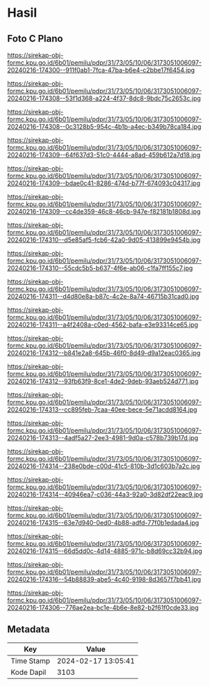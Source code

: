 # Hasil

## Foto C Plano

https://sirekap-obj-formc.kpu.go.id/6b01/pemilu/pdpr/31/73/05/10/06/3173051006097-20240216-174300--911f0ab1-7fca-47ba-b6e4-c2bbe17f6454.jpg

https://sirekap-obj-formc.kpu.go.id/6b01/pemilu/pdpr/31/73/05/10/06/3173051006097-20240216-174308--53f1d368-a224-4f37-8dc8-9bdc75c2653c.jpg

https://sirekap-obj-formc.kpu.go.id/6b01/pemilu/pdpr/31/73/05/10/06/3173051006097-20240216-174308--0c3128b5-954c-4b1b-a4ec-b349b78ca184.jpg

https://sirekap-obj-formc.kpu.go.id/6b01/pemilu/pdpr/31/73/05/10/06/3173051006097-20240216-174309--64f637d3-51c0-4444-a8ad-459b612a7d18.jpg

https://sirekap-obj-formc.kpu.go.id/6b01/pemilu/pdpr/31/73/05/10/06/3173051006097-20240216-174309--bdae0c41-8286-474d-b77f-674093c04317.jpg

https://sirekap-obj-formc.kpu.go.id/6b01/pemilu/pdpr/31/73/05/10/06/3173051006097-20240216-174309--cc4de359-46c8-46cb-947e-f82181b1808d.jpg

https://sirekap-obj-formc.kpu.go.id/6b01/pemilu/pdpr/31/73/05/10/06/3173051006097-20240216-174310--d5e85af5-fcb6-42a0-9d05-413899e9454b.jpg

https://sirekap-obj-formc.kpu.go.id/6b01/pemilu/pdpr/31/73/05/10/06/3173051006097-20240216-174310--55cdc5b5-b637-4f6e-ab06-c1fa7ff155c7.jpg

https://sirekap-obj-formc.kpu.go.id/6b01/pemilu/pdpr/31/73/05/10/06/3173051006097-20240216-174311--d4d80e8a-b87c-4c2e-8a74-46715b31cad0.jpg

https://sirekap-obj-formc.kpu.go.id/6b01/pemilu/pdpr/31/73/05/10/06/3173051006097-20240216-174311--a4f2408a-c0ed-4562-bafa-e3e93314ce65.jpg

https://sirekap-obj-formc.kpu.go.id/6b01/pemilu/pdpr/31/73/05/10/06/3173051006097-20240216-174312--b841e2a8-645b-46f0-8d49-d9a12eac0365.jpg

https://sirekap-obj-formc.kpu.go.id/6b01/pemilu/pdpr/31/73/05/10/06/3173051006097-20240216-174312--93fb63f9-8ce1-4de2-9deb-93aeb524d771.jpg

https://sirekap-obj-formc.kpu.go.id/6b01/pemilu/pdpr/31/73/05/10/06/3173051006097-20240216-174313--cc895feb-7caa-40ee-bece-5e71acdd8164.jpg

https://sirekap-obj-formc.kpu.go.id/6b01/pemilu/pdpr/31/73/05/10/06/3173051006097-20240216-174313--4adf5a27-2ee3-4981-9d0a-c578b739b17d.jpg

https://sirekap-obj-formc.kpu.go.id/6b01/pemilu/pdpr/31/73/05/10/06/3173051006097-20240216-174314--238e0bde-c00d-41c5-810b-3d1c603b7a2c.jpg

https://sirekap-obj-formc.kpu.go.id/6b01/pemilu/pdpr/31/73/05/10/06/3173051006097-20240216-174314--40946ea7-c036-44a3-92a0-3d82df22eac9.jpg

https://sirekap-obj-formc.kpu.go.id/6b01/pemilu/pdpr/31/73/05/10/06/3173051006097-20240216-174315--63e7d940-0ed0-4b88-adfd-77f0b1edada4.jpg

https://sirekap-obj-formc.kpu.go.id/6b01/pemilu/pdpr/31/73/05/10/06/3173051006097-20240216-174315--66d5dd0c-4d14-4885-971c-b8d69cc32b94.jpg

https://sirekap-obj-formc.kpu.go.id/6b01/pemilu/pdpr/31/73/05/10/06/3173051006097-20240216-174316--54b88839-abe5-4c40-9198-8d3657f7bb41.jpg

https://sirekap-obj-formc.kpu.go.id/6b01/pemilu/pdpr/31/73/05/10/06/3173051006097-20240216-174306--776ae2ea-bc1e-4b6e-8e82-b2f61f0cde33.jpg


## Metadata

| Key        | Value               |
| ---------- | ------------------- |
| Time Stamp | 2024-02-17 13:05:41 |
| Kode Dapil | 3103                |



